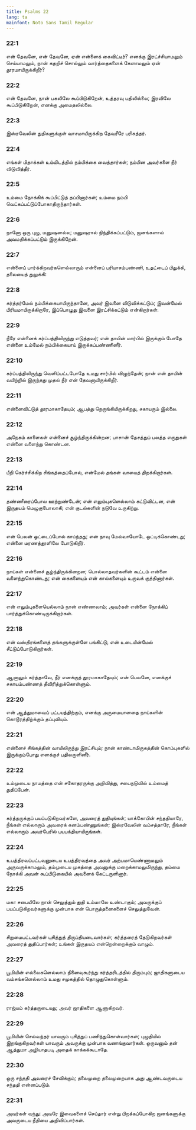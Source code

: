 ```yaml
---
title: Psalms 22
lang: ta
mainfont: Noto Sans Tamil Regular
---
```


###  22:1

என் தேவனே, என் தேவனே, ஏன் என்னைக் கைவிட்டீர்? எனக்கு இரட்ச்சியாமலும் செய்யாமலும், நான் கதறிச் சொல்லும் வார்த்தைகளைக் கேளாமலும் ஏன் தூரமாயிருக்கிறீர்?

###  22:2

என் தேவனே, நான் பகலிலே கூப்பிடுகிறேன், உத்தரவு பதிலில்லை; இரவிலே கூப்பிடுகிறேன், எனக்கு அமைதலில்லை.

###  22:3

இஸ்ரவேலின் துதிகளுக்குள் வாசமாயிருக்கிற தேவரீரே பரிசுத்தர்.

###  22:4

எங்கள் பிதாக்கள் உம்மிடத்தில் நம்பிக்கை வைத்தார்கள்; நம்பின அவர்களை நீர் விடுவித்தீர்.

###  22:5

உம்மை நோக்கிக் கூப்பிட்டுத் தப்பினார்கள்; உம்மை நம்பி வெட்கப்பட்டுப்போகாதிருந்தார்கள்.

###  22:6

நானோ ஒரு புழு, மனுஷனல்ல; மனுஷரால் நிந்திக்கப்பட்டும், ஜனங்களால் அவமதிக்கப்பட்டும் இருக்கிறேன்.

###  22:7

என்னைப் பார்க்கிறவர்களெல்லாரும் என்னைப் பரியாசம்பண்ணி, உதட்டைப் பிதுக்கி, தலையைத் துலுக்கி:

###  22:8

கர்த்தர்மேல் நம்பிக்கையாயிருந்தானே, அவர் இவனை விடுவிக்கட்டும்; இவன்மேல் பிரியமாயிருக்கிறாரே, இப்பொழுது இவனை இரட்சிக்கட்டும் என்கிறார்கள்.

###  22:9

நீரே என்னைக் கர்ப்பத்திலிருந்து எடுத்தவர்; என் தாயின் மார்பில் இருக்கும் போதே என்னை உம்மேல் நம்பிக்கையாய் இருக்கப்பண்ணினீர்.

###  22:10

கர்ப்பத்திலிருந்து வெளிப்பட்டபோதே உமது சார்பில் விழுந்தேன்; நான் என் தாயின் வயிற்றில் இருந்தது முதல் நீர் என் தேவனாயிருக்கிறீர்.

###  22:11

என்னைவிட்டுத் தூரமாகாதேயும்; ஆபத்து நெருங்கியிருக்கிறது, சகாயரும் இல்லை.

###  22:12

அநேகம் காளைகள் என்னைச் சூழ்ந்திருக்கின்றன; பாசான் தேசத்துப் பலத்த எருதுகள் என்னை வளைந்து கொண்டன.

###  22:13

பீறி கெர்ச்சிக்கிற சிங்கத்தைப்போல், என்மேல் தங்கள் வாயைத் திறக்கிறார்கள்.

###  22:14

தண்ணீரைப்போல ஊற்றுண்டேன்; என் எலும்புகளெல்லாம் கட்டுவிட்டன, என் இருதயம் மெழுகுபோலாகி, என் குடல்களின் நடுவே உருகிற்று.

###  22:15

என் பெலன் ஓட்டைப்போல் காய்ந்தது; என் நாவு மேல்வாயோடே ஒட்டிக்கொண்டது; என்னை மரணத்தூளிலே போடுகிறீர்.

###  22:16

நாய்கள் என்னைச் சூழ்ந்திருக்கினறன; பொல்லாதவர்களின் கூட்டம் என்னை வளைந்துகொண்டது; என் கைகளையும் என் கால்களையும் உருவக் குத்தினார்கள்.

###  22:17

என் எலும்புகளையெல்லாம் நான் எண்ணலாம்; அவர்கள் என்னை நோக்கிப் பார்த்துக்கொண்டிருக்கிறார்கள்.

###  22:18

என் வஸ்திரங்களைத் தங்களுக்குள்ளே பங்கிட்டு, என் உடையின்மேல் சீட்டுப்போடுகிறார்கள்.

###  22:19

ஆனாலும் கர்த்தாவே, நீர் எனக்குத் தூரமாகாதேயும்; என் பெலனே, எனக்குச் சகாயம்பண்ணத் தீவிரித்துக்கொள்ளும்.

###  22:20

என் ஆத்துமாவைப் பட்டயத்திற்கும், எனக்கு அருமையானதை நாய்களின் கொடூரத்திற்க்கும் தப்புவியும்.

###  22:21

என்னைச் சிங்கத்தின் வாயிலிருந்து இரட்சியும்; நான் காண்டாமிருகத்தின் கொம்புகளில் இருக்கும்போது எனக்குச் பதிலருளினீர்.

###  22:22

உம்முடைய நாமத்தை என் சகோதரருக்கு அறிவித்து, சபைநடுவில் உம்மைத் துதிப்பேன்.

###  22:23

கர்த்தருக்குப் பயப்படுகிறவர்களே, அவரைத் துதியுங்கள்; யாக்கோபின் சந்ததியாரே, நீங்கள் எல்லாரும் அவரைக் கனம்பண்ணுங்கள்; இஸ்ரவேலின் வம்சத்தாரே, நீங்கள் எல்லாரும் அவர்பேரில் பயபக்தியாயிருங்கள்.

###  22:24

உபத்திரவப்பட்டவனுடைய உபத்திரவத்தை அவர் அற்பமாயெண்ணாமலும் அருவருக்காமலும், தம்முடைய முகத்தை அவனுக்கு மறைக்காமலுமிருந்து, தம்மை நோக்கி அவன் கூப்பிடுகையில் அவனைக் கேட்டருளினார்.

###  22:25

மகா சபையிலே நான் செலுத்தும் துதி உம்மாலே உண்டாகும்; அவருக்குப் பயப்படுகிறவர்களுக்கு முன்பாக என் பொருத்தனைகளைச் செலுத்துவேன்.

###  22:26

சிறுமைபட்டவர்கள் புசித்துத் திருப்தியடைவார்கள்; கர்த்தரைத் தேடுகிறவர்கள் அவரைத் துதிப்பார்கள்; உங்கள் இருதயம் என்றென்றைக்கும் வாழும்.

###  22:27

பூமியின் எல்லைகளெல்லாம் நினைவுகூர்ந்து கர்த்தரிடத்தில் திரும்பும்; ஜாதிகளுடைய வம்சங்களெல்லாம் உமது சமுகத்தில் தொழுதுகொள்ளும்.

###  22:28

ராஜ்யம் கர்த்தருடையது; அவர் ஜாதிகளை ஆளுகிறவர்.

###  22:29

பூமியின் செல்வந்தர் யாவரும் புசித்துப் பணிந்துகொள்வார்கள்; புழுதியில் இறங்குகிறவர்கள் யாவரும் அவருக்கு முன்பாக வணங்குவார்கள். ஒருவனும் தன் ஆத்துமா அழியாதபடி அதைக் காக்கக்கூடாதே.

###  22:30

ஒரு சந்ததி அவரைச் சேவிக்கும்; தலைமுறை தலைமுறையாக அது ஆண்டவருடைய சந்ததி என்னப்படும்.

###  22:31

அவர்கள் வந்து: அவரே இவைகளைச் செய்தார் என்று பிறக்கப்போகிற ஜனங்களுக்கு அவருடைய நீதியை அறிவிப்பார்கள்.

